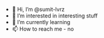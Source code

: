 - 👋 Hi, I’m @sumit-lvrz
- 👀 I’m interested in interesting stuff
- 🌱 I’m currently learning 
- 📫 How to reach me - no

<!---
sumit-lvrz/sumit-lvrz is a ✨ special ✨ repository because its `README.md` (this file) appears on your GitHub profile.
You can click the Preview link to take a look at your changes.
--->
